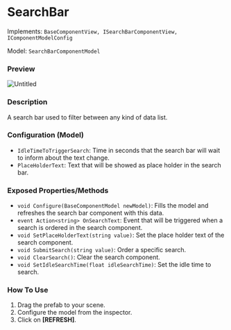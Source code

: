 # SearchBar

Implements: `BaseComponentView, ISearchBarComponentView, IComponentModelConfig`

Model: `SearchBarComponentModel`

### Preview

![Untitled](search-bar/Untitled.png)

### Description

A search bar used to filter between any kind of data list.

### Configuration (Model)

- `IdleTimeToTriggerSearch`: Time in seconds that the search bar will wait to inform about the text change.
- `PlaceHolderText`: Text that will be showed as place holder in the search bar.

### Exposed Properties/Methods

- `void Configure(BaseComponentModel newModel)`: Fills the model and refreshes the search bar component with this data.
- `event Action<string> OnSearchText`: Event that will be triggered when a search is ordered in the search component.
- `void SetPlaceHolderText(string value)`: Set the place holder text of the search component.
- `void SubmitSearch(string value)`: Order a specific search.
- `void ClearSearch()`: Clear the search component.
- `void SetIdleSearchTime(float idleSearchTime)`: Set the idle time to search.

### How To Use

1. Drag the prefab to your scene.
2. Configure the model from the inspector.
3. Click on **[REFRESH]**.